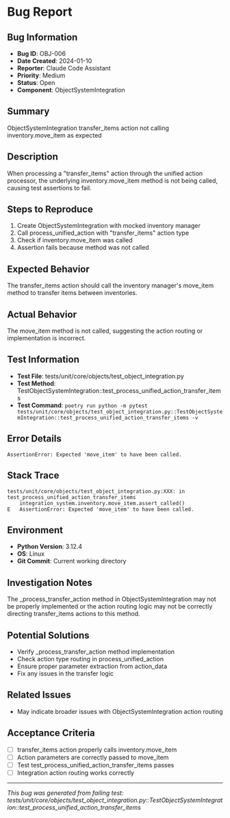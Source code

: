 # Bug Report

## Bug Information
- **Bug ID**: OBJ-006
- **Date Created**: 2024-01-10
- **Reporter**: Claude Code Assistant
- **Priority**: Medium
- **Status**: Open
- **Component**: ObjectSystemIntegration

## Summary
ObjectSystemIntegration transfer_items action not calling inventory.move_item as expected

## Description
When processing a "transfer_items" action through the unified action processor, the underlying inventory.move_item method is not being called, causing test assertions to fail.

## Steps to Reproduce
1. Create ObjectSystemIntegration with mocked inventory manager
2. Call process_unified_action with "transfer_items" action type
3. Check if inventory.move_item was called
4. Assertion fails because method was not called

## Expected Behavior
The transfer_items action should call the inventory manager's move_item method to transfer items between inventories.

## Actual Behavior
The move_item method is not called, suggesting the action routing or implementation is incorrect.

## Test Information
- **Test File**: tests/unit/core/objects/test_object_integration.py
- **Test Method**: TestObjectSystemIntegration::test_process_unified_action_transfer_items
- **Test Command**: `poetry run python -m pytest tests/unit/core/objects/test_object_integration.py::TestObjectSystemIntegration::test_process_unified_action_transfer_items -v`

## Error Details
```
AssertionError: Expected 'move_item' to have been called.
```

## Stack Trace
```
tests/unit/core/objects/test_object_integration.py:XXX: in test_process_unified_action_transfer_items
    integration_system.inventory.move_item.assert_called()
E   AssertionError: Expected 'move_item' to have been called.
```

## Environment
- **Python Version**: 3.12.4
- **OS**: Linux
- **Git Commit**: Current working directory

## Investigation Notes
The _process_transfer_action method in ObjectSystemIntegration may not be properly implemented or the action routing logic may not be correctly directing transfer_items actions to this method.

## Potential Solutions
- Verify _process_transfer_action method implementation
- Check action type routing in process_unified_action
- Ensure proper parameter extraction from action_data
- Fix any issues in the transfer logic

## Related Issues
- May indicate broader issues with ObjectSystemIntegration action routing

## Acceptance Criteria
- [ ] transfer_items action properly calls inventory.move_item
- [ ] Action parameters are correctly passed to move_item
- [ ] Test test_process_unified_action_transfer_items passes
- [ ] Integration action routing works correctly

---
*This bug was generated from failing test: tests/unit/core/objects/test_object_integration.py::TestObjectSystemIntegration::test_process_unified_action_transfer_items*